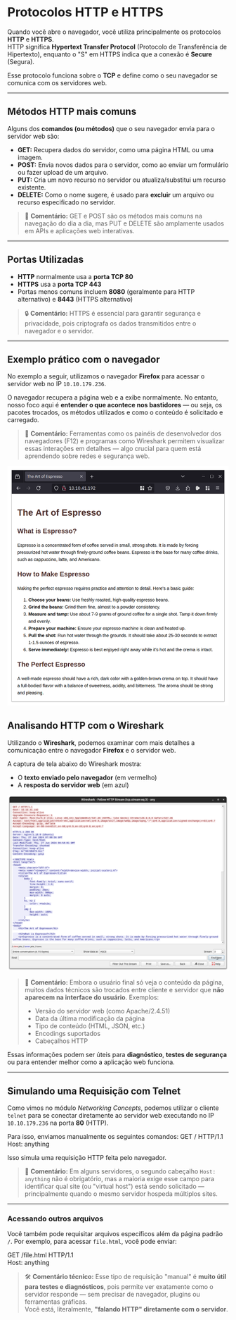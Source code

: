 # Protocolos HTTP e HTTPS

Quando você abre o navegador, você utiliza principalmente os protocolos **HTTP** e **HTTPS**.  
HTTP significa **Hypertext Transfer Protocol** (Protocolo de Transferência de Hipertexto), enquanto o "S" em HTTPS indica que a conexão é **Secure** (Segura).

Esse protocolo funciona sobre o **TCP** e define como o seu navegador se comunica com os servidores web.

---

## Métodos HTTP mais comuns

Alguns dos **comandos (ou métodos)** que o seu navegador envia para o servidor web são:

- **GET:** Recupera dados do servidor, como uma página HTML ou uma imagem.
- **POST:** Envia novos dados para o servidor, como ao enviar um formulário ou fazer upload de um arquivo.
- **PUT:** Cria um novo recurso no servidor ou atualiza/substitui um recurso existente.
- **DELETE:** Como o nome sugere, é usado para **excluir** um arquivo ou recurso especificado no servidor.

> 🧠 **Comentário:** GET e POST são os métodos mais comuns na navegação do dia a dia, mas PUT e DELETE são amplamente usados em APIs e aplicações web interativas.

---

## Portas Utilizadas

- **HTTP** normalmente usa a **porta TCP 80**
- **HTTPS** usa a **porta TCP 443**
- Portas menos comuns incluem **8080** (geralmente para HTTP alternativo) e **8443** (HTTPS alternativo)

> 🔒 **Comentário:** HTTPS é essencial para garantir segurança e privacidade, pois criptografa os dados transmitidos entre o navegador e o servidor.

---

## Exemplo prático com o navegador

No exemplo a seguir, utilizamos o navegador **Firefox** para acessar o servidor web no IP `10.10.179.236`.

O navegador recupera a página web e a exibe normalmente. No entanto, nosso foco aqui é **entender o que acontece nos bastidores** — ou seja, os pacotes trocados, os métodos utilizados e como o conteúdo é solicitado e carregado.

> 🧪 **Comentário:** Ferramentas como os painéis de desenvolvedor dos navegadores (F12) e programas como Wireshark permitem visualizar essas interações em detalhes — algo crucial para quem está aprendendo sobre redes e segurança web.

![alt text](webpage.png)

## Analisando HTTP com o Wireshark

Utilizando o **Wireshark**, podemos examinar com mais detalhes a comunicação entre o navegador **Firefox** e o servidor web.

A captura de tela abaixo do Wireshark mostra:

- O **texto enviado pelo navegador** (em vermelho)
- A **resposta do servidor web** (em azul)

![alt text](screenshot-1.png)

> 🧠 **Comentário:** Embora o usuário final só veja o conteúdo da página, muitos dados técnicos são trocados entre cliente e servidor que **não aparecem na interface do usuário**. Exemplos:
> - Versão do servidor web (como Apache/2.4.51)
> - Data da última modificação da página
> - Tipo de conteúdo (HTML, JSON, etc.)
> - Encodings suportados
> - Cabeçalhos HTTP

Essas informações podem ser úteis para **diagnóstico**, **testes de segurança** ou para entender melhor como a aplicação web funciona.

---

## Simulando uma Requisição com Telnet

Como vimos no módulo *Networking Concepts*, podemos utilizar o cliente `telnet` para se conectar diretamente ao servidor web executando no IP `10.10.179.236` na porta **80** (HTTP).

Para isso, enviamos manualmente os seguintes comandos:
GET / HTTP/1.1<br>
Host: anything<br>


Isso simula uma requisição HTTP feita pelo navegador.

> 🧪 **Comentário:** Em alguns servidores, o segundo cabeçalho `Host: anything` não é obrigatório, mas a maioria exige esse campo para identificar qual site (ou "virtual host") está sendo solicitado — principalmente quando o mesmo servidor hospeda múltiplos sites.

---

### Acessando outros arquivos

Você também pode requisitar arquivos específicos além da página padrão `/`. Por exemplo, para acessar `file.html`, você pode enviar:

GET /file.html HTTP/1.1<br>
Host: anything<br>


> 🛠️ **Comentário técnico:** Esse tipo de requisição "manual" é **muito útil para testes e diagnósticos**, pois permite ver exatamente como o servidor responde — sem precisar de navegador, plugins ou ferramentas gráficas.  
> Você está, literalmente, **"falando HTTP" diretamente com o servidor**.
